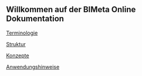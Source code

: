 ## Willkommen auf der BIMeta Online Dokumentation


[Terminologie](Terminologie.md)

[Struktur](Struktur.md)

[Konzepte](Konzepte.md)

[Anwendungshinweise](Anwendungshinweise.md)

